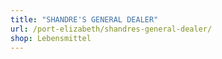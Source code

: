 ```yaml
---
title: "SHANDRE'S GENERAL DEALER"
url: /port-elizabeth/shandres-general-dealer/
shop: Lebensmittel
---
```

